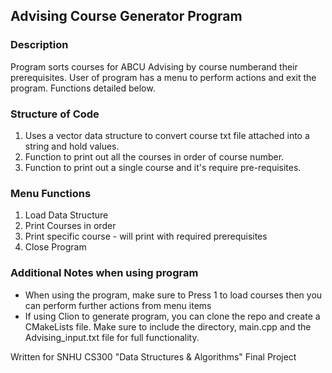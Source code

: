 ## Advising Course Generator Program 

### Description
Program sorts courses for ABCU Advising by course numberand their prerequisites. User of program has a menu to perform actions and exit the program. Functions detailed below. 

### Structure of Code 
1) Uses a vector data structure to convert course txt file attached into a string and hold values.
2) Function to print out all the courses in order of course number.  
3) Function to print out a single course and it's require pre-requisites. 

### Menu Functions
1) Load Data Structure
2) Print Courses in order
3) Print specific course - will print with required prerequisites
4) Close Program 

### Additional Notes when using program 

- When using the program, make sure to Press 1 to load courses then you can perform further actions from menu items 
- If using Clion to generate program, you can clone the repo and create a CMakeLists file. Make sure to include the directory, main.cpp and the Advising_input.txt file for full functionality.

Written for SNHU CS300 "Data Structures & Algorithms" Final Project  
